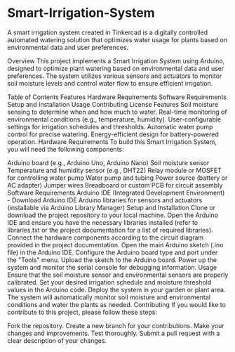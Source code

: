 # Smart-Irrigation-System
A smart irrigation system created in Tinkercad is a digitally controlled automated watering solution that optimizes water usage for plants based on environmental data and user preferences.

Overview
This project implements a Smart Irrigation System using Arduino, designed to optimize plant watering based on environmental data and user preferences. The system utilizes various sensors and actuators to monitor soil moisture levels and control water flow to ensure efficient irrigation.

Table of Contents
Features
Hardware Requirements
Software Requirements
Setup and Installation
Usage
Contributing
License
Features
Soil moisture sensing to determine when and how much to water.
Real-time monitoring of environmental conditions (e.g., temperature, humidity).
User-configurable settings for irrigation schedules and thresholds.
Automatic water pump control for precise watering.
Energy-efficient design for battery-powered operation.
Hardware Requirements
To build this Smart Irrigation System, you will need the following components:

Arduino board (e.g., Arduino Uno, Arduino Nano)
Soil moisture sensor
Temperature and humidity sensor (e.g., DHT22)
Relay module or MOSFET for controlling water pump
Water pump and tubing
Power source (battery or AC adapter)
Jumper wires
Breadboard or custom PCB for circuit assembly
Software Requirements
Arduino IDE (Integrated Development Environment) - Download Arduino IDE
Arduino libraries for sensors and actuators (installable via Arduino Library Manager)
Setup and Installation
Clone or download the project repository to your local machine.
Open the Arduino IDE and ensure you have the necessary libraries installed (refer to libraries.txt or the project documentation for a list of required libraries).
Connect the hardware components according to the circuit diagram provided in the project documentation.
Open the main Arduino sketch (.ino file) in the Arduino IDE.
Configure the Arduino board type and port under the "Tools" menu.
Upload the sketch to the Arduino board.
Power up the system and monitor the serial console for debugging information.
Usage
Ensure that the soil moisture sensor and environmental sensors are properly calibrated.
Set your desired irrigation schedule and moisture threshold values in the Arduino code.
Deploy the system in your garden or plant area.
The system will automatically monitor soil moisture and environmental conditions and water the plants as needed.
Contributing
If you would like to contribute to this project, please follow these steps:

Fork the repository.
Create a new branch for your contributions.
Make your changes and improvements.
Test thoroughly.
Submit a pull request with a clear description of your changes.
